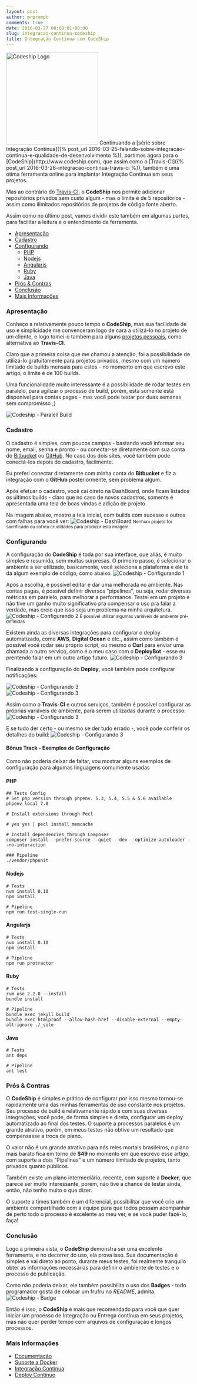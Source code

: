 ```yaml
---
layout: post
author: mrprompt
comments: true
date: 2016-03-27 00:00:01+00:00
slug: integracao-continua-codeship
title: Integração Contínua com CodeShip
---
```


<img src="{{ site.baseurl }}/upload/ci/codeship/codeship.png" class="img img-responsive pull-right" alt="Codeship Logo" title="Codeship" width="250">
Continuando a [série sobre Integração Contínua]({% post_url 2016-03-25-falando-sobre-integracao-continua-e-qualidade-de-desenvolvimento %}), partimos
agora para o [CodeShip](http://www.codeship.com), que assim como o [Travis-CI]({% post_url 2016-03-26-integracao-continua-travis-ci %}), também é uma
ótima ferramenta online para implantar Integração Contínua em seus projetos.

Mas ao contrário do [Travis-CI](https://www.travis-ci.org), o **CodeShip** nos permite adicionar repositórios privados sem custo algum - mas o limite
é de 5 repositórios - assim como ilimitados repositórios de projetos de código fonte aberto.

Assim como no último post, vamos dividir este também em algumas partes, para facilitar a leitura e o entendimento da ferramenta.

- [Apresentação](#apresentacao)
- [Cadastro](#cadastro)
- [Configurando](#configurando)
    - [PHP](#configurando-php)
    - [Nodejs](#configurando-nodejs)
    - [Angularjs](#configurando-angularjs)
    - [Ruby](#configurando-ruby)
    - [Java](#configurando-java)
- [Prós & Contras](#pros-e-contras)
- [Conclusão](#conclusao)
- [Mais Informações](#mais-informacoes)

### <a name="apresentacao"></a> Apresentação

Conheço a relativamente pouco tempo o **CodeShip**, mas sua facilidade de uso e simplicidade me convenceram logo de cara a
utilizá-lo no projeto de um cliente, e logo tomei-o também para alguns [projetos pessoais](https://github.com/mrprompt), como
alternativa ao **Travis-CI**.

Claro que a primeira coisa que me chamou a atenção, foi a possibilidade de utilizá-lo gratuitamente para projetos privados,
mesmo com um número limitado de builds mensais para estes - no momento em que escrevo este artigo, o limite é de 100 builds.

Uma funcionalidade muito interessante é a possibilidade de rodar testes em paralelo, para agilizar o processo de build, porém, esta
somente está disponível para contas pagas - mas você pode testar por duas semanas sem compromisso ;)

<img src="{{ site.baseurl }}/upload/ci/codeship/codeship-parallelci.png" class="img img-responsive" alt="Codeship - Paralell Build" title="Codeship - Parallel">

### <a name="cadastro"></a> Cadastro

O cadastro é simples, com poucos campos - bastando você informar seu nome, email, senha e pronto - ou conectar-se diretamente
com sua conta do [Bitbucket](https://www.Bitbucket.com) ou [GitHub](https://www.github.com). No caso dos dois sites, você
também pode conectá-los depois do cadastro, facilmente.

Eu preferi conectar diretamente com minha conta do **Bitbucket** e fiz a integração com o **GitHub** posteriormente, sem problema
algum.

Após efetuar o cadastro, você cai direto na DashBoard, onde ficam listados os últimos builds - claro que no caso de novos cadastros,
somente é apresentada uma tela de boas vindas e adição de projeto.

Na imagem abaixo, mostro a tela inicial, com builds com sucesso e outros com falhas para você ver:
<img src="{{ site.baseurl }}/upload/ci/codeship/shot-codeship-dashboard.png" class="img img-responsive" alt="Codeship - DashBoard" title="Codeship - DashBoard">
<small>Nenhum projeto foi sacrificado ou sofreu crueldades para produzir esta imagem.</small>

### <a name="configurando"></a> Configurando

A configuração do **CodeShip** é toda por sua interface, que aliás, é muito simples e resumida, sem muitas surpresas.
O primeiro passo, é selecionar o ambiente a ser utilizado, basicamente, você seleciona a plataforma e ele te da algum exemplo de código, como abaixo.
<img src="{{ site.baseurl }}/upload/ci/codeship/shot-codeship-environments.png"  class="img img-responsive" alt="Codeship - Configurando 1" title="Codeship - Environment">

Após a escolha, é possível editar e dar uma melhorada no ambiente. Nas contas pagas, é possível definir diversos "pipelines", ou seja, rodar diversas métricas em
paralelo, para melhorar a performance. Testei em um projeto e não tive um ganho muito significativo pra compensar o uso pra falar a verdade, mas creio que isso
seja um problema na minha arquitetura.
<img src="{{ site.baseurl }}/upload/ci/codeship/shot-codeship-tests.png"  class="img img-responsive" alt="Codeship - Configurando 2" title="Codeship - Environment">
<small>É possível utilizar algumas variáveis de ambiente pré-definidas</small>

Existem ainda as diversas integrações para configurar o deploy automatizado, como **AWS**, **Digital Ocean** e etc., assim como também é possível você
rodar seu próprio script, ou mesmo o **Curl** para enviar uma chamada a outro serviço, como é o meu caso com o **DeployBot** - esse eu prentendo falar em um outro
artigo futuro.
<img src="{{ site.baseurl }}/upload/ci/codeship/shot-codeship-deploy.png"  class="img img-responsive" alt="Codeship - Configurando 3" title="Codeship - Environment">

Finalizando a configuração do **Deploy**, você também pode configurar notificações:
<div class="row">
    <div class="col-sm-12 col-lg-6">
        <img src="{{ site.baseurl }}/upload/ci/codeship/shot-codeship-hooks.png"  class="img img-responsive" alt="Codeship - Configurando 3" title="Codeship - Environment">
    </div>
    <div class="col-sm-12 col-lg-6">
        <img src="{{ site.baseurl }}/upload/ci/codeship/shot-codeship-hooks-2.png"  class="img img-responsive" alt="Codeship - Configurando 3" title="Codeship - Environment">
    </div>
</div>

Assim como o **Travis-CI** e outros serviços, também é possível configurar as próprias variáveis de ambiente, para serem utilizadas durante o processo:
<img src="{{ site.baseurl }}/upload/ci/codeship/shot-codeship-config-environment.png" class="img img-responsive" alt="Codeship - Configurando 3" title="Codeship - Environment">

E se tudo der certo - ou mesmo se der tudo errado -, você pode conferir os detalhes do build:
<img src="{{ site.baseurl }}/upload/ci/codeship/shot-codeship-success.png" class="img img-responsive" alt="Codeship - Configurando 3" title="Codeship - Environment">

#### Bônus Track - Exemplos de Configuração

Como não poderia deixar de faltar, vou mostrar alguns exemplos de configuração para algumas linguagens comumente usadas

#### <a name="configurando-php"></a> PHP

```
## Tests Config
# Set php version through phpenv. 5.3, 5.4, 5.5 & 5.6 available
phpenv local 7.0

# Install extensions through Pecl

# yes yes | pecl install memcache

# Install dependencies through Composer
composer install --prefer-source --quiet --dev --optimize-autoloader --no-interaction
```
```
### Pipeline
./vendor/phpunit
```

#### <a name="configurando-nodejs"></a> Nodejs

```
# Tests
nvm install 0.10
npm install
```

```
# Pipeline
npm run test-single-run
```

#### <a name="configurando-angularjs"></a> Angularjs

```
# Tests
nvm install 0.10
npm install
```

```
# Pipeline
npm run protractor
```

#### <a name="configurando-ruby"></a> Ruby

```
# Tests
rvm use 2.2.0 --install
bundle install
```
```
# Pipeline
bundle exec jekyll build
bundle exec htmlproof --allow-hash-href --disable-external --empty-alt-ignore ./_site
```

#### <a name="configurando-java"></a> Java

```
# Tests
ant deps
```

```
# Pipeline
ant test
```

### <a name="pros-e-contras"></a> Prós & Contras

O **CodeShip** é simples e prático de configurar por isso mesmo tornou-se rapidamente uma das minhas ferramentas de uso constante nos
projetos.
Seu processo de build é relativamente rápido e com suas diversas integrações, você pode, de forma simples e direta, configurar um
deploy automatizado ao final dos testes.
O suporte a processos paralelos é um grande atrativo, porém, em meus testes não obtive um resultado que compensasse a troca de plano.

O valor não é um grande atrativo para nós reles mortais brasileiros, o plano mais barato fica em torno de **$49** no momento em que escrevo
esse artigo, com suporte a dois "Pipelines" e um número ilimitado de projetos, tanto privados quanto públicos.

Também existe um plano intermediário, recente, com suporte a **Docker**, que parece ser muito interessante, porém, não tive a chance de
testar ainda, então, não tenho muito o que dizer.

O suporte a times também é um diferencial, possibilitar que você crie um ambiente compartilhado com a equipe para que todos possam
acompanhar de perto todo o processo é excelente ao meu ver, e se você puder fazê-lo, faça!

### <a name="conclusao"></a> Conclusão

Logo a primeira vista, o **CodeShip** demonstra ser uma excelente ferramenta, e no decorrer do uso, ela prova isso.
Sua documentação é simples e vai direto ao ponto, durante meus testes, foi realmente tranquilo obter as informações necessárias para
definir o ambiente de testes e o processo de publicação.

Como não poderia deixar, ele também possibilita o uso dos **Badges** - todo programador gosta de colocar um frufru no *README*, admita.
<img src="{{ site.baseurl }}/upload/ci/codeship/shot-codeship-badge.png" class="img img-responsive" alt="Codeship - Badge" title="Codeship - Badge">

Então é isso, o **CodeShip** é mais que recomendado para você que quer iniciar um processo de Integração ou Entrega contínua em seus
projetos, mas não quer perder tempo com arquivos de configuração e longos processos.

### <a name="mais-informacoes"></a> Mais Informações

- [Documentação](https://codeship.com/documentation)
- [Suporte a Docker](http://pages.codeship.com/docker)
- [Integração Contínua](https://codeship.com/documentation/continuous-integration/)
- [Deploy Contínuo](https://codeship.com/documentation/continuous-deployment/)